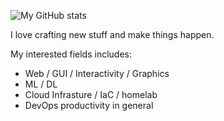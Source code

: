 ![My GitHub stats](https://github-readme-stats.vercel.app/api?username=jokester&theme=dracula&show_icons=true)

<!-- ![Top Langs](https://github-readme-stats.vercel.app/api/top-langs/?username=jokester) -->

I love crafting new stuff and make things happen.

My interested fields includes:

- Web / GUI / Interactivity / Graphics
- ML / DL
- Cloud Infrasture / IaC / homelab
- DevOps productivity in general
